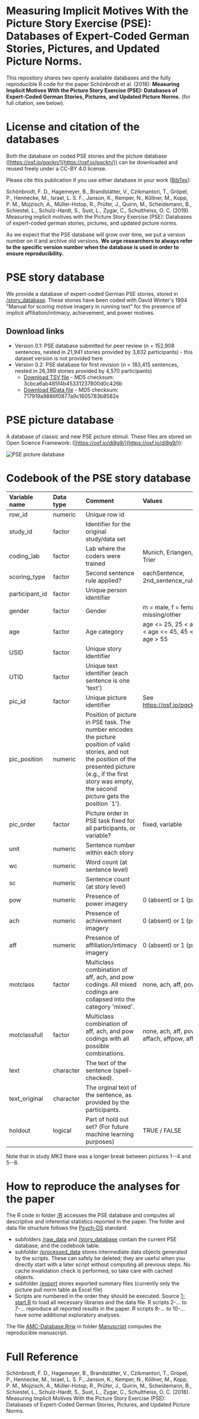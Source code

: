 # Measuring Implicit Motives With the Picture Story Exercise (PSE): Databases of Expert-Coded German Stories, Pictures, and Updated Picture Norms.

This repository shares two openly available databases and the fully reproducible R code for the paper Schönbrodt et al. (2018): **Measuring Implicit Motives With the Picture Story Exercise (PSE): Databases of Expert-Coded German Stories, Pictures, and Updated Picture Norms.** (for full citation, see below).

# License and citation of the databases

Both the database on coded PSE stories and the picture database ([https://osf.io/pqckn/](https://osf.io/pqckn/)) can be downloaded and reused freely under a CC-BY 4.0 license. 

Please cite this publication if you use either database in your work ([BibTex](CITATION.bib)): 

Schönbrodt, F. D., Hagemeyer, B., Brandstätter, V., Czikmantori, T., Gröpel, P., Hennecke, M., Israel, L. S. F., Janson, K., Kemper, N., Köllner, M., Kopp, P. M., Mojzisch, A., Müller-Hotop, R., Prüfer, J., Quirin, M., Scheidemann, B., Schiestel, L., Schulz-Hardt, S., Sust, L., Zygar, C., Schultheiss, O. C. (2019). Measuring implicit motives with the Picture Story Exercise (PSE): Databases of expert-coded german stories, pictures, and updated picture norms.

As we expect that the PSE database will grow over time, we put a version number on it and archive old versions. **We urge researchers to always refer to the specific version number when the database is used in order to ensure reproducibility.**

# PSE story database

We provide a database of expert-coded German PSE stories, stored in [/story_database](/story_database). These stories have been coded with David Winter's 1994 "Manual for scoring motive imagery in running text" for the presence of implicit affiliation/intimacy, achievement, and power motives.

## Download links

- Version 0.1: PSE database submitted for peer review (n = 152,908 sentences, nested in 21,941 stories provided by 3,832 participants) - this dataset version is not provided here
- Version 0.2: PSE database for first revision (n = 183,415 sentences, nested in 26,389 stories provided by 4,570 participants)
	- [Download TSV file](https://raw.githubusercontent.com/nicebread/PSE-Database/master/story_database/PSE_0.2_redacted_data.tsv) - MD5 checksum: 3cbca6ab485f4b45331237800d0c426b
	- [Download RData file](https://raw.githubusercontent.com/nicebread/PSE-Database/master/story_database/PSE_0.2_redacted_data.RData) - MD5 checksum: 717919a9886f0877a9c1605783b8582e


# PSE picture database

A database of classic and new PSE picture stimuli. These files are stored on Open Science Framework: ([https://osf.io/dj8g9/](https://osf.io/dj8g9/)):

![PSE picture database](/picture_database/pse-pic-DB.jpg)

# Codebook of the PSE story database

|Variable name  |Data type |Comment                                                                                                                                                                                                                  |Values                                                          |
|:--------------|:---------|:------------------------------------------------------------------------------------------------------------------------------------------------------------------------------------------------------------------------|:---------------------------------------------------------------|
|row_id         |numeric   |Unique row id                                                                                                                                                                                                            |                                                                |
|study_id       |factor    |Identifier for the original study/data set                                                                                                                                                                               |                                                                |
|coding_lab     |factor    |Lab where the coders were trained                                                                                                                                                                                        |Munich, Erlangen, Osnabrueck, Trier                             |
|scoring_type   |factor    |Second sentence rule applied?                                                                                                                                                                                            |eachSentence, 2nd_sentence_rule                                 |
|participant_id |factor    |Unique person identifier                                                                                                                                                                                                 |                                                                |
|gender         |factor    |Gender                                                                                                                                                                                                                   |m = male, f = female, NA = missing/other                        |
|age            |factor    |Age category                                                                                                                                                                                                             |age <= 25, 25 < age <= 35, 35 < age <= 45, 45 < age <= 55, age > 55 |
|USID           |factor    |Unique story identifier                                                                                                                                                                                                  |                                                                |
|UTID           |factor    |Unique text identifier (each sentence is one 'text')                                                                                                                                                                     |                                                                |
|pic_id         |factor    |Unique picture identifier                                                                                                                                                                                                |See https://osf.io/pqckn/wiki/home/                             |
|pic_position   |numeric   |Position of picture in PSE task. The number encodes the picture position of valid stories, and not the position of the presented picture (e.g., if the first story was empty, the second picture gets the position `1'). |                                                                |
|pic_order      |factor    |Picture order in PSE task fixed for all participants, or variable?                                                                                                                                                       |fixed, variable                                                 |
|unit           |numeric   |Sentence number within each story                                                                                                                                                                                        |                                                                |
|wc             |numeric   |Word count (at sentence level)                                                                                                                                                                                           |                                                                |
|sc             |numeric   |Sentence count (at story level)                                                                                                                                                                                          |                                                                |
|pow            |numeric   |Presence of power imagery                                                                                                                                                                                                |0 (absent) or 1 (present)                                       |
|ach            |numeric   |Presence of achievement imagery                                                                                                                                                                                          |0 (absent) or 1 (present)                                       |
|aff            |numeric   |Presence of affiliation/intimacy imagery                                                                                                                                                                                 |0 (absent) or 1 (present)                                       |
|motclass       |factor    |Multiclass combination of aff, ach, and pow codings. All mixed codings are collapsed into the category 'mixed'.                                                                                                          |none, ach, aff, pow, mixed                                      |
|motclassfull   |factor    |Multiclass combination of aff, ach, and pow codings with all possible combinations.                                                                                                                                      |none, ach, aff, pow, achpow, affach, affpow, affachpow          |
|text           |character |The text of the sentence (spell-checked).                                                                                                                                                                                |                                                                |
|text_original  |character |The orginal text of the sentence, as provided by the participants.                                                                                                                                                       |                                                                |
|holdout        |logical   |Part of hold out set? (For future machine learning purposes)                                                                                                                                                             |TRUE / FALSE                                                    |

Note that in study *MK3* there was a longer break between pictures 1--4 and 5--8.

# How to reproduce the analyses for the paper

The R code in folder [/R](/R) accesses the PSE database and computes all descriptive and inferential statistics reported in the paper. The folder and data file structure follows the [Psych-DS](https://github.com/psych-ds/psych-DS) standard.

- subfolders [/raw_data](/R/raw_data) and [/story_database](/story_database) contain the current PSE database, and the codebook table.
- subfolder [/processed_data](/R/cache) stores intermediate data objects generated by the scripts. These can safely be deleted; they are useful when you directly start with a later script without computing all previous steps. No cache invalidation check is performed, so take care with cached objects.
- subfolder [/export](/R/export) stores exported summary files (currently only the picture pull norm table as Excel file)
- Scripts are numbered in the order they should be executed. Source [1-start.R](/R/1-start.R) to load all necessary libraries and the data file. R scripts 2-... to 7-... reproduce all reported results in the paper. R scripts 8-... to 10-... have some additional exploratory analyses.

The file [AMC-Database.Rnw](/Manuscript/AMC-Database.Rnw) in folder [Manuscript](/Manuscript) computes the reproducible manuscript.

# Full Reference

Schönbrodt, F. D., Hagemeyer, B., Brandstätter, V., Czikmantori, T., Gröpel, P., Hennecke, M., Israel, L. S. F., Janson, K., Kemper, N., Köllner, M., Kopp, P. M., Mojzisch, A., Müller-Hotop, R., Prüfer, J., Quirin, M., Scheidemann, B., Schiestel, L., Schulz-Hardt, S., Sust, L., Zygar, C., Schultheiss, O. C. (2018). Measuring Implicit Motives With the Picture Story Exercise (PSE): Databases of Expert-Coded German Stories, Pictures, and Updated Picture Norms.

